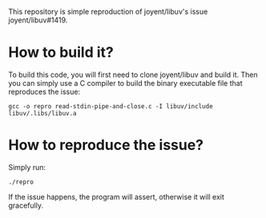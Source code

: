 This repository is simple reproduction of joyent/libuv's issue joyent/libuv#1419.

How to build it?
================

To build this code, you will first need to clone joyent/libuv and build it.
Then you can simply use a C compiler to build the binary executable file that reproduces the issue:
```
gcc -o repro read-stdin-pipe-and-close.c -I libuv/include libuv/.libs/libuv.a
```

How to reproduce the issue?
===========================

Simply run:
```
./repro
```

If the issue happens, the program will assert, otherwise it will exit gracefully.
